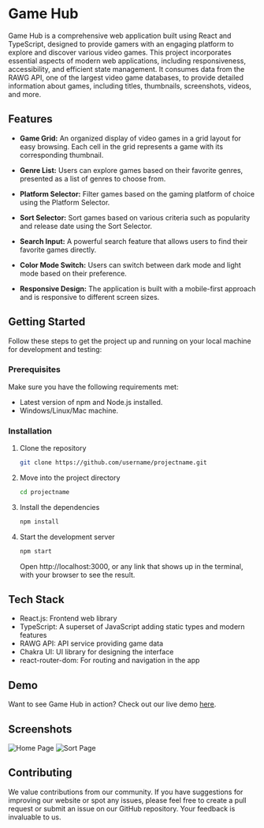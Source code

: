 # Game Hub

Game Hub is a comprehensive web application built using React and TypeScript, designed to provide gamers with an engaging platform to explore and discover various video games. This project incorporates essential aspects of modern web applications, including responsiveness, accessibility, and efficient state management. It consumes data from the RAWG API, one of the largest video game databases, to provide detailed information about games, including titles, thumbnails, screenshots, videos, and more.

## Features

- **Game Grid:** An organized display of video games in a grid layout for easy browsing. Each cell in the grid represents a game with its corresponding thumbnail.

- **Genre List:** Users can explore games based on their favorite genres, presented as a list of genres to choose from.

- **Platform Selector:** Filter games based on the gaming platform of choice using the Platform Selector.

- **Sort Selector:** Sort games based on various criteria such as popularity and release date using the Sort Selector.

- **Search Input:** A powerful search feature that allows users to find their favorite games directly.

- **Color Mode Switch:** Users can switch between dark mode and light mode based on their preference.

- **Responsive Design:** The application is built with a mobile-first approach and is responsive to different screen sizes.

## Getting Started

Follow these steps to get the project up and running on your local machine for development and testing:

### Prerequisites

Make sure you have the following requirements met:

- Latest version of npm and Node.js installed.
- Windows/Linux/Mac machine.

### Installation

1. Clone the repository

   ```bash
   git clone https://github.com/username/projectname.git
   ```

2. Move into the project directory

   ```bash
   cd projectname
   ```

3. Install the dependencies

   ```bash
   npm install
   ```

4. Start the development server
   ```bash
   npm start
   ```
   Open http://localhost:3000, or any link that shows up in the terminal, with your browser to see the result.

## Tech Stack

- React.js: Frontend web library
- TypeScript: A superset of JavaScript adding static types and modern features
- RAWG API: API service providing game data
- Chakra UI: UI library for designing the interface
- react-router-dom: For routing and navigation in the app

## Demo

Want to see Game Hub in action? Check out our live demo [here](https://game-hub-ten-beta.vercel.app/).

## Screenshots

![Home Page](./pictures/home.PNG)
![Sort Page](./pictures/sort.PNG)

## Contributing

We value contributions from our community. If you have suggestions for improving our website or spot any issues, please feel free to create a pull request or submit an issue on our GitHub repository. Your feedback is invaluable to us.
